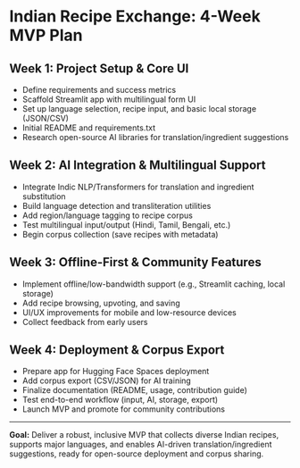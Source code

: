# Indian Recipe Exchange: 4-Week MVP Plan

## Week 1: Project Setup & Core UI
- Define requirements and success metrics
- Scaffold Streamlit app with multilingual form UI
- Set up language selection, recipe input, and basic local storage (JSON/CSV)
- Initial README and requirements.txt
- Research open-source AI libraries for translation/ingredient suggestions

## Week 2: AI Integration & Multilingual Support
- Integrate Indic NLP/Transformers for translation and ingredient substitution
- Build language detection and transliteration utilities
- Add region/language tagging to recipe corpus
- Test multilingual input/output (Hindi, Tamil, Bengali, etc.)
- Begin corpus collection (save recipes with metadata)

## Week 3: Offline-First & Community Features
- Implement offline/low-bandwidth support (e.g., Streamlit caching, local storage)
- Add recipe browsing, upvoting, and saving
- UI/UX improvements for mobile and low-resource devices
- Collect feedback from early users

## Week 4: Deployment & Corpus Export
- Prepare app for Hugging Face Spaces deployment
- Add corpus export (CSV/JSON) for AI training
- Finalize documentation (README, usage, contribution guide)
- Test end-to-end workflow (input, AI, storage, export)
- Launch MVP and promote for community contributions

---

**Goal:** Deliver a robust, inclusive MVP that collects diverse Indian recipes, supports major languages, and enables AI-driven translation/ingredient suggestions, ready for open-source deployment and corpus sharing.